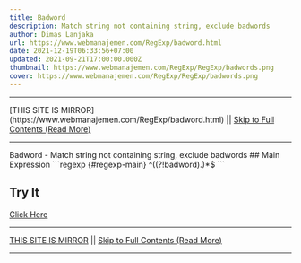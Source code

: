 ```yaml
---
title: Badword
description: Match string not containing string, exclude badwords
author: Dimas Lanjaka
url: https://www.webmanajemen.com/RegExp/badword.html
date: 2021-12-19T06:33:56+07:00
updated: 2021-09-21T17:00:00.000Z
thumbnail: https://www.webmanajemen.com/RegExp/RegExp/badwords.png
cover: https://www.webmanajemen.com/RegExp/RegExp/badwords.png
---
```


<hr/> [THIS SITE IS MIRROR](https://www.webmanajemen.com/RegExp/badword.html) || <a href="https://www.webmanajemen.com/RegExp/badword.html" rel="follow" class="button" id="read-more">Skip to Full Contents (Read More)</a> <hr/> Badword - Match string not containing string, exclude badwords ## Main Expression
```regexp {#regexp-main}
^((?!badword).)*$
```

## Try It
[Click Here](https://www.regextester.com/15) <hr/> [THIS SITE IS MIRROR](https://www.webmanajemen.com/RegExp/badword.html) || <a href="https://www.webmanajemen.com/RegExp/badword.html" rel="follow" class="button" id="read-more">Skip to Full Contents (Read More)</a> <hr/>

<script>
    if (location.host.includes('dimaslanjaka12')) {
      location.replace('https://www.webmanajemen.com/RegExp/badword.html');
    }
  </script>